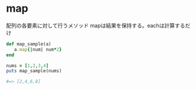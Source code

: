 # map

配列の各要素に対して行うメソッド
mapは結果を保持する。eachは計算するだけ

```ruby
def map_sample(a)
   a.map{|num| num*2}
end

nums = [1,2,3,4]
puts map_sample(nums)

#=> [2,4,6,8]
```
